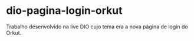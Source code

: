 # dio-pagina-login-orkut
Trabalho desenvolvido na live  DIO cujo tema era a nova página de login do Orkut.


